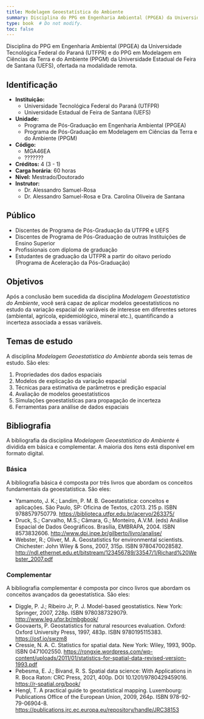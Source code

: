 ```yaml
---
title: Modelagem Geoestatística do Ambiente
summary: Disciplina do PPG em Engenharia Ambiental (PPGEA) da Universidade Tecnológica Federal do Paraná (UTFPR) e do PPG em Modelagem em Ciências da Terra e do Ambiente (PPGM) da Universidade Estadual de Feira de Santana (UEFS)
type: book  # Do not modify.
toc: false
---
```


<!-- https://github.com/samuel-rosa/UFSM-SOL-843/tree/master -->

<!-- https://github.com/samuel-rosa/samuel-rosa.github.io-source/blob/master/content/teaching/2017-09-18-ufsm-sol-843.Rmd -->

Disciplina do PPG em Engenharia Ambiental (PPGEA) da Universidade Tecnológica Federal do Paraná (UTFPR) e do PPG em Modelagem em Ciências da Terra e do Ambiente (PPGM) da Universidade Estadual de Feira de Santana (UEFS), ofertada na modalidade remota.

## Identificação

* __Instituição:__
  * Universidade Tecnológica Federal do Paraná (UTFPR)
  * Universidade Estadual de Feira de Santana (UEFS)
* __Unidade:__
  * Programa de Pós-Graduação em Engenharia Ambiental (PPGEA)
  * Programa de Pós-Graduação em Modelagem em Ciências da Terra e do Ambiente (PPGM)
* __Código:__
  * MGA46EA
  * ???????
* __Créditos:__ 4 (3 - 1)
* __Carga horária__: 60 horas
* __Nível:__ Mestrado/Doutorado
* __Instrutor:__
  * Dr. Alessandro Samuel-Rosa
  * Dr. Alessandro Samuel-Rosa e Dra. Carolina Oliveira de Santana

## Público

* Discentes de Programa de Pós-Graduação da UTFPR e UEFS
* Discentes de Programa de Pós-Graduação de outras Instituições de Ensino Superior
* Profissionais com diploma de graduação
* Estudantes de graduação da UTFPR a partir do oitavo período (Programa de Aceleração da Pós-Graduação)

## Objetivos

Após a conclusão bem sucedida da disciplina _Modelagem Geoestatística do Ambiente_, você será capaz de aplicar modelos geoestatísticos no estudo da variação espacial de variáveis de interesse em diferentes setores (ambiental, agrícola, epidemiológico, mineral etc.), quantificando a incerteza associada a essas variáveis.

## Temas de estudo

A disciplina _Modelagem Geoestatística do Ambiente_ aborda seis temas de estudo. São eles:

1. Propriedades dos dados espaciais
2. Modelos de explicação da variação espacial
3. Técnicas para estimativa de parâmetros e predição espacial
4. Avaliação de modelos geoestatísticos
5. Simulações geoestatísticas para propagação de incerteza
6. Ferramentas para análise de dados espaciais

## Bibliografia

A bibliografia da disciplina _Modelagem Geoestatística do Ambiente_ é dividida em básica e complementar. A maioria dos itens está disponível em formato digital.

### Básica

A bibliografia básica é composta por três livros que abordam os conceitos fundamentais da geoestatística. São eles:

* Yamamoto, J. K.; Landim, P. M. B. Geoestatística: conceitos e aplicações. São Paulo, SP: Oficina de Textos, c2013. 215 p. ISBN 9788579750779. <https://biblioteca.utfpr.edu.br/acervo/263375/>
* Druck, S.; Carvalho, M.S.; Câmara, G.; Monteiro, A.V.M. (eds) Análise Espacial de Dados Geográficos. Brasília, EMBRAPA, 2004. ISBN 8573832606. <http://www.dpi.inpe.br/gilberto/livro/analise/>
* Webster, R.; Oliver, M. A. Geostatistics for environmental scientists. Chichester: John Wiley & Sons, 2007, 315p. ISBN 9780470028582. <http://ndl.ethernet.edu.et/bitstream/123456789/33547/1/Richard%20Webster_2007.pdf>

### Complementar

A bibliografia complementar é composta por cinco livros que abordam os conceitos avançados da geoestatística. São eles:

* Diggle, P. J.; Ribeiro Jr, P. J. Model-based geostatistics. New York: Springer, 2007, 228p. ISBN 9780387329079. <http://www.leg.ufpr.br/mbgbook/>
* Goovaerts, P. Geostatistics for natural resources evaluation. Oxford: Oxford University Press, 1997, 483p. ISBN 9780195115383. <https://osf.io/swzm8>
* Cressie, N. A. C. Statistics for spatial data. New York: Wiley, 1993, 900p. ISBN 0471002550. <https://rongxie.wordpress.com/wp-content/uploads/2011/01/statistics-for-spatial-data-revised-version-1993.pdf>
* Pebesma, E. J.; Bivand, R. S. Spatial data science: With Applications in R. Boca Raton: CRC Press, 2021, 400p. DOI 10.1201/9780429459016. <https://r-spatial.org/book/>
* Hengl, T. A practical guide to geostatistical mapping. Luxembourg: Publications Office of the European Union, 2009, 264p. ISBN 978-92-79-06904-8. <https://publications.jrc.ec.europa.eu/repository/handle/JRC38153>
